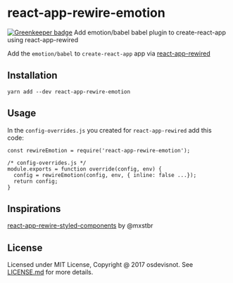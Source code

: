 # react-app-rewire-emotion

[![Greenkeeper badge](https://badges.greenkeeper.io/osdevisnot/react-app-rewire-emotion.svg)](https://greenkeeper.io/)
Add emotion/babel babel plugin to create-react-app using react-app-rewired

Add the `emotion/babel` to `create-react-app` app via [react-app-rewired](https://github.com/timarney/react-app-rewired)

## Installation
```
yarn add --dev react-app-rewire-emotion
```

## Usage
In the `config-overrides.js` you created for `react-app-rewired` add this code:

```
const rewireEmotion = require('react-app-rewire-emotion');

/* config-overrides.js */
module.exports = function override(config, env) {
  config = rewireEmotion(config, env, { inline: false ...});
  return config;
}
```

## Inspirations
[react-app-rewire-styled-components](https://github.com/withspectrum/react-app-rewire-styled-components) by @mxstbr

## License
Licensed under MIT License, Copyright @ 2017 osdevisnot. See [LICENSE.md](LICENSE.md) for more details.
